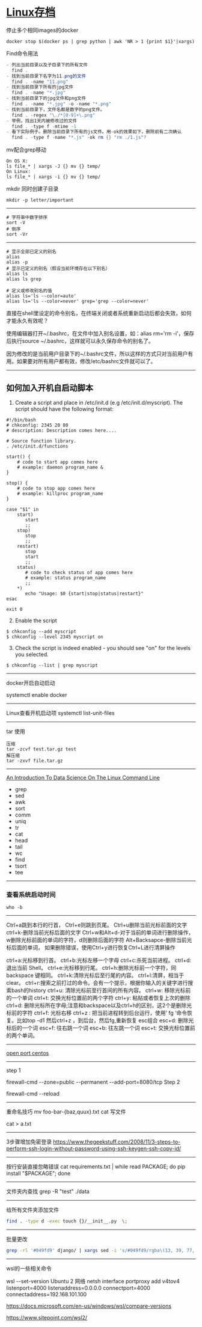 # [Linux存档](https://github.com/yihong0618/gitblog/issues/8)

停止多个相同images的docker 
```shell
docker stop $(docker ps | grep python | awk 'NR > 1 {print $1}'|xargs)
```
Find命令用法
```powershell
- 列出当前目录以及子目录下的所有文件
  find .
- 找到当前目录下名字为11.png的文件
  find . -name "11.png"
- 找到当前目录下所有的jpg文件
  find . -name "*.jpg"
- 找到当前目录下的jpg文件和png文件
  find . -name "*.jpg" -o -name "*.png"
- 找到当前目录下，文件名都是数字的png文件。
  find . -regex "\./*[0-9]+\.png" 
- 举例，找出1天内被修改过的文件
  find . -type f -mtime -1
- 看下实际例子。删除当前目录下所有的js文件。用-ok的效果如下，删除前有二次确认
  find . -type f -name "*.js" -ok rm {} "rm ./1.js"? 
```
mv配合grep移动
```shell
On OS X:
ls file_* | xargs -J {} mv {} temp/
On Linux:
ls file_* | xargs -i {} mv {} temp/
```
mkdir 同时创建子目录
```shell
mkdir -p letter/important
```

---

```shell
# 字符串中数字排序
sort -V
# 倒序
sort -Vr
```

---

```shell
# 显示全部已定义的别名
alias
alias -p
# 显示已定义的别名（假设当前环境存在以下别名）
alias ls
alias ls grep

# 定义或修改别名的值
alias ls='ls --color=auto'
alias ls='ls --color=never' grep='grep --color=never'
```
直接在shell里设定的命令别名，在终端关闭或者系统重新启动后都会失效，如何才能永久有效呢？

使用编辑器打开~/.bashrc，在文件中加入别名设置，如：alias rm='rm -i'，保存后执行source ~/.bashrc，这样就可以永久保存命令的别名了。

因为修改的是当前用户目录下的~/.bashrc文件，所以这样的方式只对当前用户有用。如果要对所有用户都有效，修改/etc/bashrc文件就可以了。


---

## 如何加入开机自启动脚本
1. Create a script and place in /etc/init.d (e.g /etc/init.d/myscript). The script should have the following format:
```shell
#!/bin/bash
# chkconfig: 2345 20 80
# description: Description comes here....

# Source function library.
. /etc/init.d/functions

start() {
    # code to start app comes here 
    # example: daemon program_name &
}

stop() {
    # code to stop app comes here 
    # example: killproc program_name
}

case "$1" in 
    start)
       start
       ;;
    stop)
       stop
       ;;
    restart)
       stop
       start
       ;;
    status)
       # code to check status of app comes here 
       # example: status program_name
       ;;
    *)
       echo "Usage: $0 {start|stop|status|restart}"
esac

exit 0 
```
2. Enable the script
```
$ chkconfig --add myscript 
$ chkconfig --level 2345 myscript on 
```
3. Check the script is indeed enabled - you should see "on" for the levels you selected.
```
$ chkconfig --list | grep myscript
```

---

docker开启自动启动

systemctl enable docker

---

Linux查看开机启动项
systemctl list-unit-files

---

tar 使用
```shell
压缩
tar -zcvf test.tar.gz test
解压缩
tar -zxvf file.tar.gz
```

---

[An Introduction To Data Science On The Linux Command Line](https://blog.robertelder.org/data-science-linux-command-line/)
- grep
- sed
- awk
- sort
- comm
- uniq
- tr
- cat
- head
- tail
- wc
- find
- tsort
- tee

---

### 查看系统启动时间
```shell
who -b
```

---

Ctrl+a跳到本行的行首，
Ctrl+e则跳到页尾。
Ctrl+u删除当前光标前面的文字
ctrl+k-删除当前光标后面的文字
Ctrl+w和Alt+d-对于当前的单词进行删除操作，w删除光标前面的单词的字符，d则删除后面的字符
Alt+Backsapce-删除当前光标后面的单词，
如果删除错误，使用Ctrl+y进行恢复Ctrl+L进行清屏操作

ctrl+a:光标移到行首。
ctrl+b:光标左移一个字母
ctrl+c:杀死当前进程。
ctrl+d:退出当前 Shell。
ctrl+e:光标移到行尾。
ctrl+h:删除光标前一个字符，同 backspace 键相同。
ctrl+k:清除光标后至行尾的内容。
ctrl+l:清屏，相当于clear。
ctrl+r:搜索之前打过的命令。会有一个提示，根据你输入的关键字进行搜索bash的history
ctrl+u: 清除光标前至行首间的所有内容。
ctrl+w: 移除光标前的一个单词
ctrl+t: 交换光标位置前的两个字符
ctrl+y: 粘贴或者恢复上次的删除
ctrl+d: 删除光标所在字母;注意和backspace以及ctrl+h的区别，这2个是删除光标前的字符
ctrl+f: 光标右移
ctrl+z : 把当前进程转到后台运行，使用’ fg ‘命令恢复。比如top -d1 然后ctrl+z ，到后台，然后fg,重新恢复
esc组合
esc+d: 删除光标后的一个词
esc+f: 往右跳一个词
esc+b: 往左跳一个词
esc+t: 交换光标位置前的两个单词。

---

[open port centos](https://stackoverflow.com/questions/19034542/how-to-open-port-in-centos)

---


step 1

firewall-cmd --zone=public --permanent --add-port=8080/tcp
Step 2

firewall-cmd --reload

---

重命名技巧
mv foo-bar-{baz,quux}.txt
cat 写文件

cat > a.txt


---

3步骤增加免密登录
https://www.thegeekstuff.com/2008/11/3-steps-to-perform-ssh-login-without-password-using-ssh-keygen-ssh-copy-id/

---

按行安装直接忽略错误
cat requirements.txt | while read PACKAGE; do pip install "$PACKAGE"; done

---

文件夹内查找
grep -R "test" ./data

---

给所有文件夹添加文件
```sh
find . -type d -exec touch {}/__init__.py  \;
```

---

批量更改
```sh
grep -rl '#049fd9' django/ | xargs sed -i 's/#049fd9/rgba\(13, 39, 77, 1\)/g'
```

---

wsl的一些相关命令

wsl --set-version Ubuntu 2
网络
netsh interface portproxy add v4tov4 listenport=4000 listenaddress=0.0.0.0 connectport=4000 connectaddress=192.168.101.100

https://docs.microsoft.com/en-us/windows/wsl/compare-versions

https://www.sitepoint.com/wsl2/